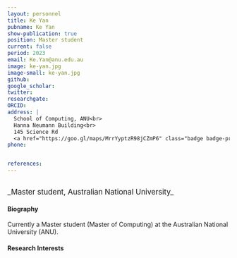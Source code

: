 ```yaml
---
layout: personnel
title: Ke Yan
pubname: Ke Yan
show-publication: true
position: Master student
current: false
period: 2023
email: Ke.Yan@anu.edu.au
image: ke-yan.jpg
image-small: ke-yan.jpg
github:
google_scholar: 
twitter: 
researchgate: 
ORCID: 
address: |
  School of Computing, ANU<br>
  Hanna Neumann Building<br>
  145 Science Rd
  <a href="https://goo.gl/maps/MrrYyptzR98jCZmP6" class="badge badge-primary"><i class="fa fa-map-marker"></i> map</a><br>
phone: 


references:
---
```

<br>
<big>_Master student, Australian National University_</big>


#### Biography

Currently a Master student (Master of Computing) at the Australian National University (ANU).  

#### Research Interests

 


